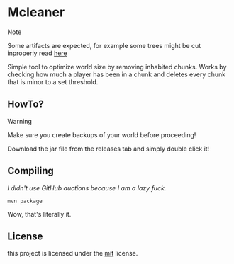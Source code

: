# Mcleaner


> [!NOTE]  
> Some artifacts are expected, for example some trees might be cut inproperly read [here](https://github.com/aternosorg/thanos/issues/20)


Simple tool to optimize world size by removing inhabited chunks.
Works by checking how much a player has been in a chunk and deletes every chunk that is minor to a set threshold.

## HowTo?

> [!WARNING]  
> Make sure you create backups of your world before proceeding!

Download the jar file from the releases tab and simply double click it!

## Compiling
*I didn't use GitHub auctions because I am a lazy fuck.*

``mvn package``

Wow, that's literally it.

## License
this project is licensed under the [mit](https://opensource.org/license/mit) license.